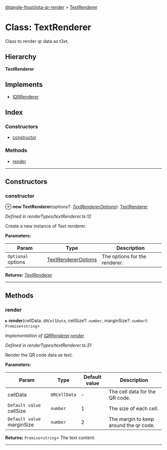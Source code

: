 [@tangle-frost/iota-qr-render](../README.md) > [TextRenderer](../classes/textrenderer.md)

# Class: TextRenderer

Class to render qr data as t3xt.

## Hierarchy

**TextRenderer**

## Implements

* [IQRRenderer](../interfaces/iqrrenderer.md)

## Index

### Constructors

* [constructor](textrenderer.md#constructor)

### Methods

* [render](textrenderer.md#render)

---

## Constructors

<a id="constructor"></a>

###  constructor

⊕ **new TextRenderer**(options?: *[TextRendererOptions](textrendereroptions.md)*): [TextRenderer](textrenderer.md)

*Defined in renderTypes/textRenderer.ts:12*

Create a new instance of Text renderer.

**Parameters:**

| Param | Type | Description |
| ------ | ------ | ------ |
| `Optional` options | [TextRendererOptions](textrendereroptions.md) |  The options for the renderer. |

**Returns:** [TextRenderer](textrenderer.md)

___

## Methods

<a id="render"></a>

###  render

▸ **render**(cellData: *`QRCellData`*, cellSize?: *`number`*, marginSize?: *`number`*): `Promise`<`string`>

*Implementation of [IQRRenderer](../interfaces/iqrrenderer.md).[render](../interfaces/iqrrenderer.md#render)*

*Defined in renderTypes/textRenderer.ts:31*

Render the QR code data as text.

**Parameters:**

| Param | Type | Default value | Description |
| ------ | ------ | ------ | ------ |
| cellData | `QRCellData` | - |  The cell data for the QR code. |
| `Default value` cellSize | `number` | 1 |  The size of each cell. |
| `Default value` marginSize | `number` | 2 |  The margin to keep around the qr code. |

**Returns:** `Promise`<`string`>
The text content.

___

